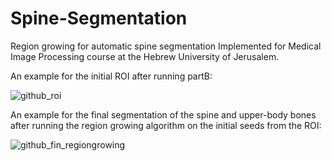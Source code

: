# Spine-Segmentation
Region growing for automatic spine segmentation
Implemented for Medical Image Processing course at the Hebrew University of Jerusalem.

An example for the initial ROI after running partB: 


![github_roi](https://user-images.githubusercontent.com/23454156/46012884-3c791200-c0d3-11e8-9ecd-a049cf8931e0.png)

An example for the final segmentation of the spine and upper-body bones after running the region growing algorithm on the initial seeds from the ROI: 


![github_fin_regiongrowing](https://user-images.githubusercontent.com/23454156/46012914-4bf85b00-c0d3-11e8-9c5d-b9cdaa29acad.png)

